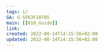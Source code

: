 ```yaml
---
tags: i/ 
GA: G-SFK3F1H705
main: [[010_Guide]]
link: 
created: 2022-08-14T14:15:56+02:00
updated: 2022-08-14T14:15:56+02:00
---
```




